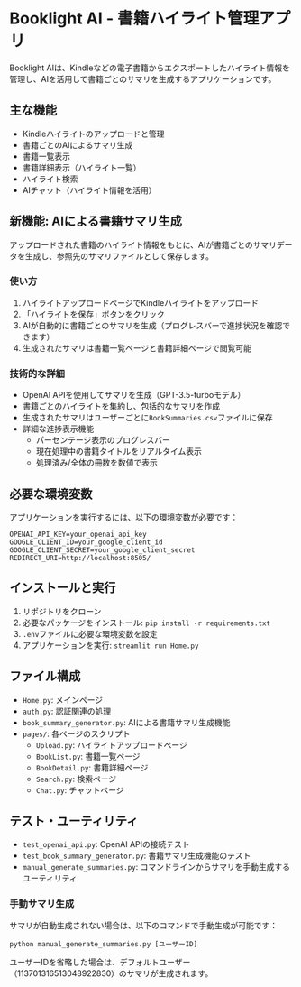 # Booklight AI - 書籍ハイライト管理アプリ

Booklight AIは、Kindleなどの電子書籍からエクスポートしたハイライト情報を管理し、AIを活用して書籍ごとのサマリを生成するアプリケーションです。

## 主な機能

- Kindleハイライトのアップロードと管理
- 書籍ごとのAIによるサマリ生成
- 書籍一覧表示
- 書籍詳細表示（ハイライト一覧）
- ハイライト検索
- AIチャット（ハイライト情報を活用）

## 新機能: AIによる書籍サマリ生成

アップロードされた書籍のハイライト情報をもとに、AIが書籍ごとのサマリデータを生成し、参照先のサマリファイルとして保存します。

### 使い方

1. ハイライトアップロードページでKindleハイライトをアップロード
2. 「ハイライトを保存」ボタンをクリック
3. AIが自動的に書籍ごとのサマリを生成（プログレスバーで進捗状況を確認できます）
4. 生成されたサマリは書籍一覧ページと書籍詳細ページで閲覧可能

### 技術的な詳細

- OpenAI APIを使用してサマリを生成（GPT-3.5-turboモデル）
- 書籍ごとのハイライトを集約し、包括的なサマリを作成
- 生成されたサマリはユーザーごとに`BookSummaries.csv`ファイルに保存
- 詳細な進捗表示機能
  - パーセンテージ表示のプログレスバー
  - 現在処理中の書籍タイトルをリアルタイム表示
  - 処理済み/全体の冊数を数値で表示

## 必要な環境変数

アプリケーションを実行するには、以下の環境変数が必要です：

```
OPENAI_API_KEY=your_openai_api_key
GOOGLE_CLIENT_ID=your_google_client_id
GOOGLE_CLIENT_SECRET=your_google_client_secret
REDIRECT_URI=http://localhost:8505/
```

## インストールと実行

1. リポジトリをクローン
2. 必要なパッケージをインストール: `pip install -r requirements.txt`
3. `.env`ファイルに必要な環境変数を設定
4. アプリケーションを実行: `streamlit run Home.py`

## ファイル構成

- `Home.py`: メインページ
- `auth.py`: 認証関連の処理
- `book_summary_generator.py`: AIによる書籍サマリ生成機能
- `pages/`: 各ページのスクリプト
  - `Upload.py`: ハイライトアップロードページ
  - `BookList.py`: 書籍一覧ページ
  - `BookDetail.py`: 書籍詳細ページ
  - `Search.py`: 検索ページ
  - `Chat.py`: チャットページ

## テスト・ユーティリティ

- `test_openai_api.py`: OpenAI APIの接続テスト
- `test_book_summary_generator.py`: 書籍サマリ生成機能のテスト
- `manual_generate_summaries.py`: コマンドラインからサマリを手動生成するユーティリティ

### 手動サマリ生成

サマリが自動生成されない場合は、以下のコマンドで手動生成が可能です：

```
python manual_generate_summaries.py [ユーザーID]
```

ユーザーIDを省略した場合は、デフォルトユーザー（113701316513048922830）のサマリが生成されます。
